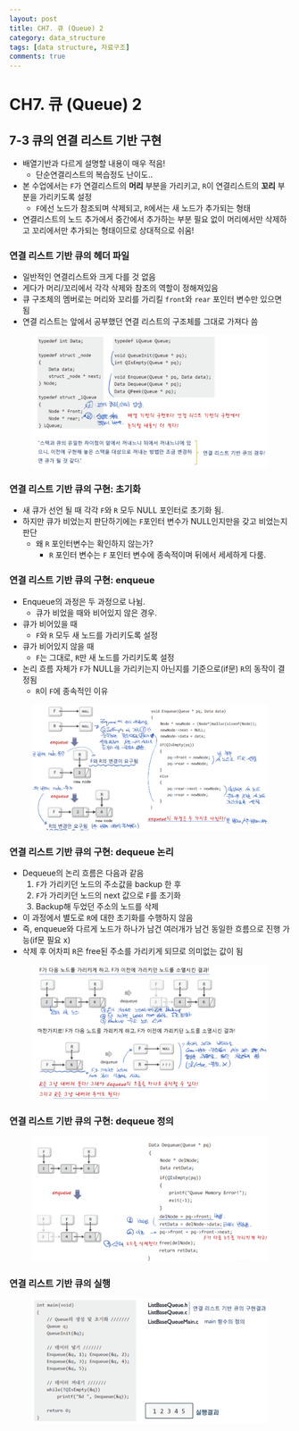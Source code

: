 ```yaml
---
layout: post
title: CH7. 큐 (Queue) 2
category: data_structure
tags: [data structure, 자료구조]
comments: true
---
```


# CH7. 큐 (Queue) 2

## 7-3 큐의 연결 리스트 기반 구현
- 배열기반과 다르게 설명할 내용이 매우 적음!
  - 단순연결리스트의 복습정도 난이도..
- 본 수업에서는 `F`가 연결리스트의 __머리__ 부분을 가리키고, `R`이 연결리스트의 __꼬리__ 부분을 가리키도록 설정
  - `F`에선 노드가 참조되며 삭제되고, `R`에서는 새 노드가 추가되는 형태
- 연결리스트의 노드 추가에서 중간에서 추가하는 부분 필요 없이 머리에서만 삭제하고 꼬리에서만 추가되는 형태이므로 상대적으로 쉬움!

### 연결 리스트 기반 큐의 헤더 파일
- 일반적인 연결리스트와 크게 다를 것 없음
- 게다가 머리/꼬리에서 각각 삭제와 참조의 역할이 정해져있음
- 큐 구조체의 멤버로는 머리와 꼬리를 가리킬 `front`와 `rear` 포인터 변수만 있으면 됨
- 연결 리스트는 앞에서 공부했던 연결 리스트의 구조체를 그대로 가져다 씀

<center>
<figure>
<img src="/assets/post_img/data_structure/2019-06-03-data_structure/fig1.PNG" alt="views">
<figcaption> </figcaption>
</figure>
</center>

### 연결 리스트 기반 큐의 구현: 초기화
- 새 큐가 선언 될 때 각각 `F`와 `R` 모두 NULL 포인터로 초기화 됨.
- 하지만 큐가 비었는지 판단하기에는 `F`포인터 변수가 NULL인지만을 갖고 비었는지 판단
  - 왜 `R` 포인터변수는 확인하지 않는가?
    - `R` 포인터 변수는 `F` 포인터 변수에 종속적이며 뒤에서 세세하게 다룸.

### 연결 리스트 기반 큐의 구현: enqueue
- Enqueue의 과정은 두 과정으로 나뉨.
  - 큐가 비었을 때와 비어있지 않은 경우.
- 큐가 비어있을 때
  - `F`와 `R` 모두 새 노드를 가리키도록 설정
- 큐가 비어있지 않을 때
  - `F`는 그대로, `R`만 새 노드를 가리키도록 설정
- 논리 흐름 자체가 `F`가 NULL을 가리키는지 아닌지를 기준으로(if문) `R`의 동작이 결정됨
  - `R`이 `F`에 종속적인 이유

<center>
<figure>
<img src="/assets/post_img/data_structure/2019-06-03-data_structure/fig2.PNG" alt="views">
<figcaption> </figcaption>
</figure>
</center>

### 연결 리스트 기반 큐의 구현: dequeue 논리
- Dequeue의 논리 흐름은 다음과 같음
  1. `F`가 가리키던 노드의 주소값을 backup 한 후
  2. `F`가 가리키던 노드의 next 값으로 `F`를 초기화
  3. Backup해 두었던 주소의 노드를 삭제
- 이 과정에서 별도로 `R`에 대한 초기화를 수행하지 않음
- 즉, enqueue와 다르게 노드가 하나가 남건 여러개가 남건 동일한 흐름으로 진행 가능(if문 필요 x)
- 삭제 후 어차피 `R`은 free된 주소를 가리키게 되므로 의미없는 값이 됨

<center>
<figure>
<img src="/assets/post_img/data_structure/2019-06-03-data_structure/fig3.PNG" alt="views">
<figcaption> </figcaption>
</figure>
</center>

### 연결 리스트 기반 큐의 구현: dequeue 정의

<center>
<figure>
<img src="/assets/post_img/data_structure/2019-06-03-data_structure/fig4.PNG" alt="views">
<figcaption> </figcaption>
</figure>
</center>

### 연결 리스트 기반 큐의 실행

<center>
<figure>
<img src="/assets/post_img/data_structure/2019-06-03-data_structure/fig5.PNG" alt="views">
<figcaption> </figcaption>
</figure>
</center>
